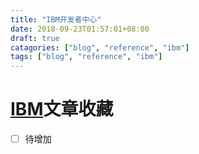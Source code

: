 ```yaml
---
title: "IBM开发者中心"
date: 2018-09-23T01:57:01+08:00
draft: true
catagories: ["blog", "reference", "ibm"]
tags: ["blog", "reference", "ibm"]
---
```


# [IBM]文章收藏
- [ ] 待增加

[IBM]: https://www.ibm.com/developerworks/cn/ "IBM开发者中心"